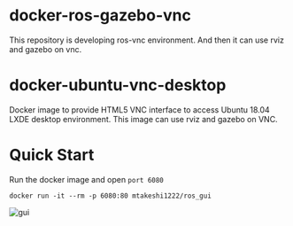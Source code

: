 # docker-ros-gazebo-vnc
This repository is developing ros-vnc environment. And then it can use rviz and gazebo on vnc.

# docker-ubuntu-vnc-desktop

Docker image to provide HTML5 VNC interface to access Ubuntu 18.04 LXDE desktop environment.
This image can use rviz and gazebo on VNC.

# Quick Start
Run the docker image and open `port 6080`

```
docker run -it --rm -p 6080:80 mtakeshi1222/ros_gui
```

![gui](https://i.imgur.com/ebk8hyn.jpg)
